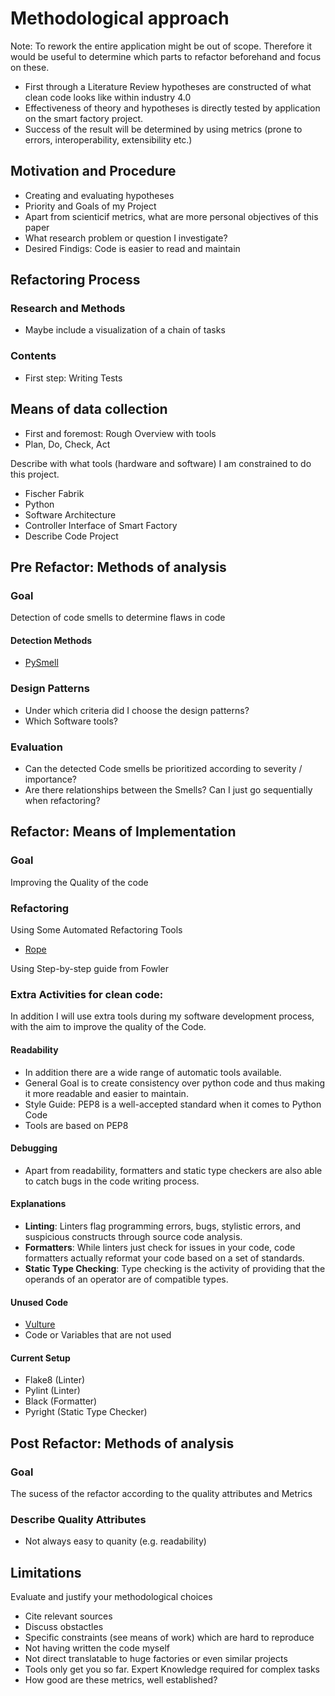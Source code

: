 # Methodological approach

Note: To rework the entire application might be out of scope. Therefore it would be useful to determine which parts to refactor beforehand and focus on these.
- First through a Literature Review hypotheses are constructed of what clean code looks like within industry 4.0 
- Effectiveness of theory and hypotheses is directly tested by application on the smart factory project. 
- Success of the result will be determined by using metrics (prone to errors, interoperability, extensibility etc.)

## Motivation and Procedure
- Creating and evaluating hypotheses
- Priority and Goals of my Project
- Apart from scienticif metrics, what are more personal objectives of this paper
- What research problem or question I investigate?
- Desired Findigs: Code is easier to read and maintain

## Refactoring Process
### Research and Methods
- Maybe include a visualization of a chain of tasks

### Contents
- First step: Writing Tests


## Means of data collection
- First and foremost: Rough Overview with tools
- Plan, Do, Check, Act

Describe with what tools (hardware and software) I am constrained to do this project.
- Fischer Fabrik
- Python
- Software Architecture
- Controller Interface of Smart Factory
- Describe Code Project

## Pre Refactor: Methods of analysis
### Goal
Detection of code smells to determine flaws in code

#### Detection Methods
- [PySmell](https://github.com/orestis/pysmell)


### Design Patterns
- Under which criteria did I choose the design patterns?
- Which Software tools?

### Evaluation
- Can the detected Code smells be prioritized according to severity / importance?
- Are there relationships between the Smells? Can I just go sequentially when refactoring?

## Refactor: Means of Implementation
### Goal
Improving the Quality of the code


### Refactoring
Using Some Automated Refactoring Tools
- [Rope](https://github.com/python-rope/rope/blob/master/docs/rope.rst)

Using Step-by-step guide from Fowler

### Extra Activities for clean code: 
In addition I will use extra tools during my software development process, with the aim to improve the quality of the Code.

#### Readability
- In addition there are a wide range of automatic tools available.
- General Goal is to create consistency over python code and thus making it more readable and easier to maintain.
- Style Guide: PEP8 is a well-accepted standard when it comes to Python Code
- Tools are based on PEP8

#### Debugging
- Apart from readability, formatters and static type checkers are also able to catch bugs in the code writing process.

#### Explanations
- **Linting**: Linters flag programming errors, bugs, stylistic errors, and suspicious constructs through source code analysis. 
- **Formatters**: While linters just check for issues in your code, code formatters actually reformat your code based on a set of standards.
- **Static Type Checking**: Type checking is the activity of providing that the operands of an operator are of compatible types.

#### Unused Code
- [Vulture](https://github.com/jendrikseipp/vulture)
- Code or Variables that are not used

#### Current Setup
- Flake8 (Linter)
- Pylint (Linter)
- Black (Formatter)
- Pyright (Static Type Checker)


## Post Refactor: Methods of analysis
### Goal
The sucess of the refactor according to the quality attributes and Metrics

### Describe Quality Attributes
- Not always easy to quanity (e.g. readability)



## Limitations
Evaluate and justify your methodological choices
- Cite relevant sources
- Discuss obstactles
- Specific constraints (see means of work) which are hard to reproduce
- Not having written the code myself
- Not direct translatable to huge factories or even similar projects
- Tools only get you so far. Expert Knowledge required for complex tasks
- How good are these metrics, well established?
